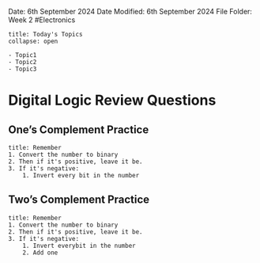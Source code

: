 Date: 6th September 2024
Date Modified: 6th September 2024
File Folder: Week 2
#Electronics

```ad-abstract
title: Today's Topics
collapse: open

- Topic1
- Topic2
- Topic3

```

# Digital Logic Review Questions

## One’s Complement Practice

```ad-summary
title: Remember
1. Convert the number to binary
2. Then if it's positive, leave it be.
3. If it's negative:
	1. Invert every bit in the number
```


## Two’s Complement Practice

```ad-summary
title: Remember
1. Convert the number to binary
2. Then if it's positive, leave it be.
3. If it's negative:
	1. Invert everybit in the number
	2. Add one
```






